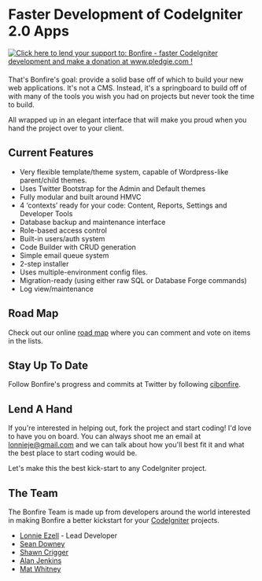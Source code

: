 # Faster Development of CodeIgniter 2.0 Apps

<div style="float: right; margin: 0 20px 20px 0">
	<a href='http://www.pledgie.com/campaigns/15326'><img alt='Click here to lend your support to: Bonfire - faster CodeIgniter development and make a donation at www.pledgie.com !' src='http://pledgie.com/campaigns/15326.png?skin_name=chrome' border='0' /></a>
</div>

That's Bonfire's goal: provide a solid base off of which to build your new web applications. It's not a CMS. Instead, it's a springboard to build off of with many of the tools you wish you had on projects but never took the time to build.

All wrapped up in an elegant interface that will make you proud when you hand the project over to your client.

## Current Features

- Very flexible template/theme system, capable of Wordpress-like parent/child themes.
- Uses Twitter Bootstrap for the Admin and Default themes
- Fully modular and built around HMVC
- 4 ‘contexts’ ready for your code: Content, Reports, Settings and Developer Tools
- Database backup and maintenance interface
- Role-based access control
- Built-in users/auth system
- Code Builder with CRUD generation
- Simple email queue system
- 2-step installer
- Uses multiple-environment config files.
- Migration-ready (using either raw SQL or Database Forge commands)
- Log view/maintenance

## Road Map

Check out our online [road map](https://trello.com/board/bonfire-roadmap/4f21de254768c8463f09c85b) where you can comment and vote on items in the lists.

## Stay Up To Date

Follow Bonfire's progress and commits at Twitter by following [cibonfire](http://twitter.com/#!/cibonfire).

## Lend A Hand

If you're interested in helping out, fork the project and start coding! I'd love to have you on board. You can always shoot me an email at lonnieje@gmail.com and we can talk about how you'll best fit it and what the best place to start coding would be.


Let's make this the best kick-start to any CodeIgniter project.

## The Team

The Bonfire Team is made up from developers around the world interested in making Bonfire a better kickstart for your [CodeIgniter](http://codeigniter.com) projects.

- [Lonnie Ezell](http://lonnieezell.com) - Lead Developer
- [Sean Downey](https://github.com/seandowney)
- [Shawn Crigger](https://github.com/svizion)
- [Alan Jenkins](https://github.com/sourcejedi)
- [Mat Whitney](https://github.com/mwhitneysdsu)
